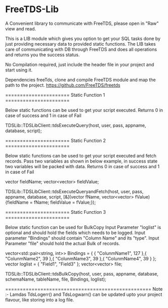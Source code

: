 # FreeTDS-Lib
A Convenient library to communicate with FreeTDS, please open in "Raw" view and read.

This is a LIB module which gives you option to get your SQL tasks done by just providing necessary data to provided static functions.
The LIB takes care of communicating with DB through FreeTDS and does all operations and returns you the success status.

No Compilation required, just include the header file in your project and start using it.

Dependencies 
freeTds, clone and compile FreeTDS module and map the path to the project.
https://github.com/FreeTDS/freetds

====================== Static Function 1 ======================

Below static functions can be used to get your script executed.
Returns 0 in case of success and 1 in case of Fail

TDSLib::TDSLibClient::tdsExecuteQuery(host, user, pass, appname, database, script);

====================== Static Function 2 ======================

Below static functions can be used to get your script executed and
fetch records.
Pass two variables as shown in below example, in success state two variables will be packed with data.
Returns 0 in case of success and 1 in case of Fail

vector<string> fieldName;
vector<vector<string>> fieldValue;

TDSLib::TDSLibClient::tdsExecuteQueryandFetch(host, user, pass, appname, database, script, [&](vector<string> fName, vector<vector<string>> fValue) {fieldName = fName; fieldValue = fValue;});

====================== Static Function 3 ======================

Below static function can be used for BulkCopy
Input Parameter "loglist" is optional and should hold the fields which needs to be logged.
Input parameter "Bindings" should contain "Column Name" and its "type".
Input Parameter "file" should hold the actual Bulk of records.

vector<std::pair<string, int>> Bindings = { { "ColunmName1", 127 },{ "ColunmName2", 39 },{ "ColunmName3", 39 },{ "ColunmName4", 39 } };
vector<string> loglist = { "Field1", "Field3" };
vector<vector<string>> file;

TDSLib::TDSLibClient::tdsBulkCopy(host, user, pass, appname, database, schemaName, tableName, file, Bindings, loglist);


==================================================
Note :-
Lamdas TdsLogerr() and TdsLogwarn() can be updated upto your project flavour, like storing into a log file.

